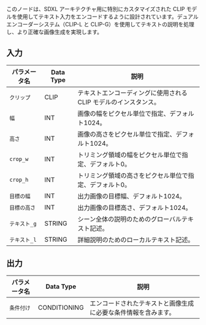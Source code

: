 このノードは、SDXL アーキテクチャ用に特別にカスタマイズされた CLIP モデルを使用してテキスト入力をエンコードするように設計されています。デュアルエンコーダーシステム（CLIP-L と CLIP-G）を使用してテキストの説明を処理し、より正確な画像生成を実現します。

## 入力

| パラメータ名 | Data Type | 説明 |
|------------|-----------|------|
| `クリップ` | CLIP | テキストエンコーディングに使用される CLIP モデルのインスタンス。 |
| `幅` | INT | 画像の幅をピクセル単位で指定、デフォルト1024。 |
| `高さ` | INT | 画像の高さをピクセル単位で指定、デフォルト1024。 |
| `crop_w` | INT | トリミング領域の幅をピクセル単位で指定、デフォルト0。 |
| `crop_h` | INT | トリミング領域の高さをピクセル単位で指定、デフォルト0。 |
| `目標の幅` | INT | 出力画像の目標幅、デフォルト1024。 |
| `目標の高さ` | INT | 出力画像の目標高さ、デフォルト1024。 |
| `テキスト_g` | STRING | シーン全体の説明のためのグローバルテキスト記述。 |
| `テキスト_l` | STRING | 詳細説明のためのローカルテキスト記述。 |

## 出力

| パラメータ名 | Data Type | 説明 |
|------------|-----------|------|
| `条件付け` | CONDITIONING | エンコードされたテキストと画像生成に必要な条件情報を含みます。 |
